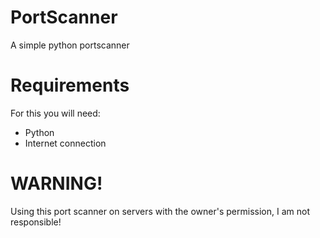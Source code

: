 # PortScanner
A simple python portscanner

# Requirements
For this you will need:
  * Python
  * Internet connection
  
# WARNING!
Using this port scanner on servers with the owner's permission, I am not responsible!
